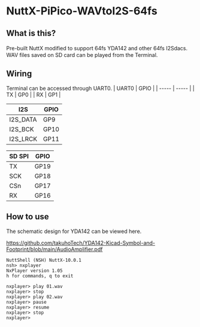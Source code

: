 # NuttX-PiPico-WAVtoI2S-64fs
## What is this?
Pre-built NuttX modified to support 64fs YDA142 and other 64fs I2Sdacs.　　
WAV files saved on SD card can be played from the Terminal.
## Wiring
Terminal can be accessed through UART0.
| UART0 | GPIO  |
| ----- | ----- |
| TX    | GP0   |
| RX    | GP1   |

| I2S       | GPIO  |
| --------- | ----- |
| I2S_DATA  | GP9   |
| I2S_BCK   | GP10  |
| I2S_LRCK  | GP11  |

| SD SPI    | GPIO  |
| --------- | ----- |
| TX        | GP19  |
| SCK       | GP18  |
| CSn       | GP17  |
| RX        | GP16  |

## How to use
The schematic design for YDA142 can be viewed here.

https://github.com/takuhoTech/YDA142-Kicad-Symbol-and-Footprint/blob/main/AudioAmplifier.pdf

```
NuttShell (NSH) NuttX-10.0.1
nsh> nxplayer
NxPlayer version 1.05
h for commands, q to exit

nxplayer> play 01.wav
nxplayer> stop
nxplayer> play 02.wav
nxplayer> pause
nxplayer> resume
nxplayer> stop
nxplayer>
```
